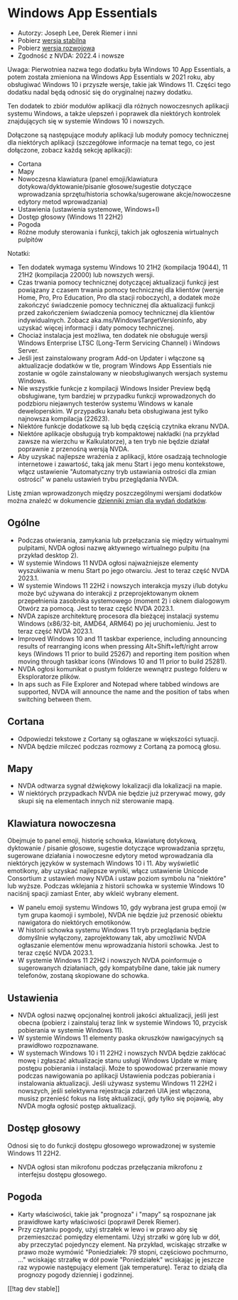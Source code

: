 # Windows App Essentials #

* Autorzy: Joseph Lee, Derek Riemer i inni
* Pobierz [wersja stabilna][1]
* Pobierz [wersja rozwojowa][2]
* Zgodność z NVDA: 2022.4 i nowsze

Uwaga: Pierwotniea nazwa tego dodatku była Windows 10 App Essentials, a
potem została zmieniona na Windows App Essentials w 2021 roku, aby
obsługiwać Windows 10 i przyszłe wersje, takie jak Windows 11. Części tego
dodatku nadal będą odnosić się do oryginalnej nazwy dodatku.

Ten dodatek to zbiór modułów aplikacji dla różnych nowoczesnych aplikacji
systemu Windows, a także ulepszeń i poprawek dla niektórych kontrolek
znajdujących się w systemie Windows 10 i nowszych.

Dołączone są następujące moduły aplikacji lub moduły pomocy technicznej dla
niektórych aplikacji (szczegółowe informacje na temat tego, co jest
dołączone, zobacz każdą sekcję aplikacji):

* Cortana
* Mapy
* Nowoczesna klawiatura (panel emoji/klawiatura dotykowa/dyktowanie/pisanie
  głosowe/sugestie dotyczące wprowadzania sprzętu/historia
  schowka/sugerowane akcje/nowoczesne edytory metod wprowadzania)
* Ustawienia (ustawienia systemowe, Windows+I)
* Dostęp głosowy (Windows 11 22H2)
* Pogoda
* Różne moduły sterowania i funkcji, takich jak ogłoszenia wirtualnych
  pulpitów

Notatki:

* Ten dodatek wymaga systemu Windows 10 21H2 (kompilacja 19044), 11 21H2
  (kompilacja 22000) lub nowszych wersji.
* Czas trwania pomocy technicznej dotyczącej aktualizacji funkcji jest
  powiązany z czasem trwania pomocy technicznej dla klientów (wersje Home,
  Pro, Pro Education, Pro dla stacji roboczych), a dodatek może zakończyć
  świadczenie pomocy technicznej dla aktualizacji funkcji przed zakończeniem
  świadczenia pomocy technicznej dla klientów indywidualnych. Zobacz
  aka.ms/WindowsTargetVersioninfo, aby uzyskać więcej informacji i daty
  pomocy technicznej.
* Chociaż instalacja jest możliwa, ten dodatek nie obsługuje wersji Windows
  Enterprise LTSC (Long-Term Servicing Channel) i Windows Server.
* Jeśli jest zainstalowany program Add-on Updater i włączone są aktualizacje
  dodatków w tle, program Windows App Essentials nie zostanie w ogóle
  zainstalowany w nieobsługiwanych wersjach systemu Windows.
* Nie wszystkie funkcje z kompilacji Windows Insider Preview będą
  obsługiwane, tym bardziej w przypadku funkcji wprowadzonych do podzbioru
  niejawnych testerów systemu Windows w kanale deweloperskim. W przypadku
  kanału beta obsługiwana jest tylko najnowsza kompilacja (22623).
* Niektóre funkcje dodatkowe są lub będą częścią czytnika ekranu NVDA.
* Niektóre aplikacje obsługują tryb kompaktowej nakładki (na przykład zawsze
  na wierzchu w Kalkulatorze), a ten tryb nie będzie działał poprawnie z
  przenośną wersją NVDA.
* Aby uzyskać najlepsze wrażenia z aplikacji, które osadzają technologie
  internetowe i zawartość, taką jak menu Start i jego menu kontekstowe,
  włącz ustawienie "Automatyczny tryb ustawiania ostrości dla zmian
  ostrości" w panelu ustawień trybu przeglądania NVDA.

Listę zmian wprowadzonych między poszczególnymi wersjami dodatków można
znaleźć w dokumencie [dzienniki zmian dla wydań dodatków][3].

## Ogólne

* Podczas otwierania, zamykania lub przełączania się między wirtualnymi
  pulpitami, NVDA ogłosi nazwę aktywnego wirtualnego pulpitu (na przykład
  desktop 2).
* W systemie Windows 11 NVDA ogłosi najważniejsze elementy wyszukiwania w
  menu Start po jego otwarciu. Jest to teraz część NVDA 2023.1.
* W systemie Windows 11 22H2 i nowszych interakcja myszy i/lub dotyku może
  być używana do interakcji z przeprojektowanym oknem przepełnienia
  zasobnika systemowego (moment 2) i oknem dialogowym Otwórz za pomocą. Jest
  to teraz część NVDA 2023.1.
* NVDA zapisze architekturę procesora dla bieżącej instalacji systemu
  Windows (x86/32-bit, AMD64, ARM64) po jej uruchomieniu. Jest to teraz
  część NVDA 2023.1.
* Improved Windows 10 and 11 taskbar experience, including announcing
  results of rearranging icons when pressing Alt+Shift+left/right arrow keys
  (Windows 11 prior to build 25267) and reporting item position when moving
  through taskbar icons (Windows 10 and 11 prior to build 25281).
* NVDA ogłosi komunikat o pustym folderze wewnątrz pustego folderu w
  Eksploratorze plików.
* In aps such as File Explorer and Notepad where tabbed windows are
  supported, NVDA will announce the name and the position of tabs when
  switching between them.

## Cortana

* Odpowiedzi tekstowe z Cortany są ogłaszane w większości sytuacji.
* NVDA będzie milczeć podczas rozmowy z Cortaną za pomocą głosu.

## Mapy

* NVDA odtwarza sygnał dźwiękowy lokalizacji dla lokalizacji na mapie.
* W niektórych przypadkach NVDA nie będzie już przerywać mowy, gdy skupi się
  na elementach innych niż sterowanie mapą.

## Klawiatura nowoczesna

Obejmuje to panel emoji, historię schowka, klawiaturę dotykową, dyktowanie /
pisanie głosowe, sugestie dotyczące wprowadzania sprzętu, sugerowane
działania i nowoczesne edytory metod wprowadzania dla niektórych języków w
systemach Windows 10 i 11. Aby wyświetlić emotikony, aby uzyskać najlepsze
wyniki, włącz ustawienie Unicode Consortium z ustawień mowy NVDA i ustaw
poziom symbolu na "niektóre" lub wyższe. Podczas wklejania z historii
schowka w systemie Windows 10 naciśnij spacji zamiast Enter, aby wkleić
wybrany element.

* W panelu emoji systemu Windows 10, gdy wybrana jest grupa emoji (w tym
  grupa kaomoji i symbole), NVDA nie będzie już przenosić obiektu nawigatora
  do niektórych emotikonów.
* W historii schowka systemu Windows 11 tryb przeglądania będzie domyślnie
  wyłączony, zaprojektowany tak, aby umożliwić NVDA ogłaszanie elementów
  menu wprowadzania historii schowka. Jest to teraz część NVDA 2023.1.
* W systemie Windows 11 22H2 i nowszych NVDA poinformuje o sugerowanych
  działaniach, gdy kompatybilne dane, takie jak numery telefonów, zostaną
  skopiowane do schowka.

## Ustawienia

* NVDA ogłosi nazwę opcjonalnej kontroli jakości aktualizacji, jeśli jest
  obecna (pobierz i zainstaluj teraz link w systemie Windows 10, przycisk
  pobierania w systemie Windows 11).
* W systemie Windows 11 elementy paska okruszków nawigacyjnych są prawidłowo
  rozpoznawane.
* W systemach Windows 10 i 11 22H2 i nowszych NVDA będzie zakłócać mowę i
  zgłaszać aktualizacje stanu usługi Windows Update w miarę postępu
  pobierania i instalacji. Może to spowodować przerwanie mowy podczas
  nawigowania po aplikacji Ustawienia podczas pobierania i instalowania
  aktualizacji. Jeśli używasz systemu Windows 11 22H2 i nowszych, jeśli
  selektywna rejestracja zdarzeń UIA jest włączona, musisz przenieść fokus
  na listę aktualizacji, gdy tylko się pojawią, aby NVDA mogła ogłosić
  postęp aktualizacji.

## Dostęp głosowy

Odnosi się to do funkcji dostępu głosowego wprowadzonej w systemie Windows
11 22H2.

* NVDA ogłosi stan mikrofonu podczas przełączania mikrofonu z interfejsu
  dostępu głosowego.

## Pogoda

* Karty właściwości, takie jak "prognoza" i "mapy" są rospoznane jak
  prawidłowe karty właściwości (poprawił Derek Riemer).
* Przy czytaniu pogody, użyj strzałek w lewo i w prawo aby się przemieszczać
  pomiędzy elementami. Użyj strzałki w górę lub w dół, aby przeczytać
  pojedynczy element. Na przykład, wciskając strzałke w prawo może wymówić
  "Poniedziałek: 79 stopni, częściowo pochmurno, ..." wciskając strzałkę w
  dół powie "Poniedziałek" wciskając ję jeszcze raz wypowie następujący
  element (jak temperaturę). Teraz to działą dla prognozy pogody dzienniej i
  godzinnej.

[[!tag dev stable]]

[1]: https://addons.nvda-project.org/files/get.php?file=w10

[2]: https://addons.nvda-project.org/files/get.php?file=w10-dev

[3]: https://github.com/josephsl/wintenapps/wiki/w10changelog
